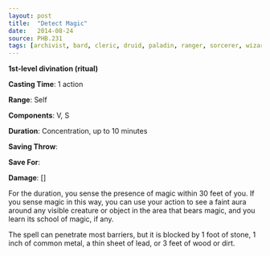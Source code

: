 ```yaml
---
layout: post
title:  "Detect Magic"
date:   2014-08-24
source: PHB.231
tags: [archivist, bard, cleric, druid, paladin, ranger, sorcerer, wizard, artificer, level1, divination, ritual]
---
```


**1st-level divination (ritual)**

**Casting Time**: 1 action

**Range**: Self

**Components**: V, S

**Duration**: Concentration, up to 10 minutes

**Saving Throw**: 

**Save For**: 

**Damage**: []

For the duration, you sense the presence of magic within 30 feet of you. If you sense magic in this way, you can use your action to see a faint aura around any visible creature or object in the area that bears magic, and you learn its school of magic, if any.

The spell can penetrate most barriers, but it is blocked by 1 foot of stone, 1 inch of common metal, a thin sheet of lead, or 3 feet of wood or dirt.